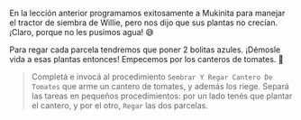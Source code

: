 <gs-attire
  attire-url="https://raw.githubusercontent.com/MumukiProject/mumuki-guia-gobstones-practica-procedimientos-kids/master/assets/attires/config.json">
</gs-attire>
<gs-toolbox
  toolbox-url="https://raw.githubusercontent.com/MumukiProject/mumuki-guia-gobstones-practica-procedimientos-kids/master/assets/toolbox.xml">
</gs-toolbox>


En la lección anterior programamos exitosamente a Mukinita para manejar el tractor de siembra de Willie, pero nos dijo que sus plantas no crecían. ¡Claro, porque no les pusimos agua! :sweat_smile:

Para regar cada parcela tendremos que poner 2 bolitas azules. ¡Démosle vida a esas plantas entonces! Empecemos por los canteros de tomates. :tomato:

> Completá e invocá al procedimiento `Sembrar Y Regar Cantero De Tomates` que arme un cantero de tomates, y además los riege. Separá las tareas en pequeños procedimientos: por un lado tenés que plantar el cantero, y por el otro, `Regar` las dos parcelas.
